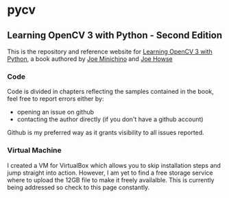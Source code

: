 # pycv
## Learning OpenCV 3 with Python - Second Edition

This is the repository and reference website for [Learning OpenCV 3 with Python](https://www.packtpub.com/application-development/learning-opencv-3-computer-vision-python-second-edition), a book authored by [Joe Minichino](https://github.com/techfort) and [Joe Howse](https://github.com/JoeHowse)

### Code
Code is divided in chapters reflecting the samples contained in the book, feel free to report errors either by:
* opening an issue on github
* contacting the author directly (if you don't have a github account)

Github is my preferred way as it grants visibility to all issues reported.

### Virtual Machine
I created a VM for VirtualBox which allows you to skip installation steps and jump straight into action. However, I am yet to find a free storage service where to upload the 12GB file to make it freely availalble. This is currently being addressed so check to this page constantly.
